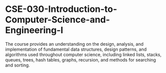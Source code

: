 # CSE-030-Introduction-to-Computer-Science-and-Engineering-I

The course provides an understanding on the design, analysis, and implementation of fundamental data structures, design patterns, and algorithms used throughout computer science, including linked lists, stacks, queues, trees, hash tables, graphs, recursion, and methods for searching and sorting. 
